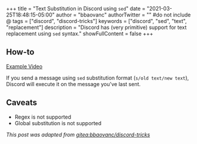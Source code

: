 +++
title = "Text Substitution in Discord using `sed`"
date = "2021-03-25T18:48:15-05:00"
author = "bbaovanc"
authorTwitter = "" #do not include @
tags = ["discord", "discord-tricks"]
keywords = ["discord", "sed", "text", "replacement"]
description = "Discord has (very primitive) support for text replacement using `sed` syntax."
showFullContent = false
+++

## How-to

[Example Video](/blog/media/discord-tricks/sed-text-replacement.mov)

If you send a message using `sed` substitution format (`s/old text/new text`), Discord will execute it on the message you've last sent.

## Caveats

- Regex is not supported
- Global substitution is not supported

*This post was adapted from [gitea:bbaovanc/discord-tricks](https://git.bbaovanc.com/bbaovanc/discord-tricks)*
